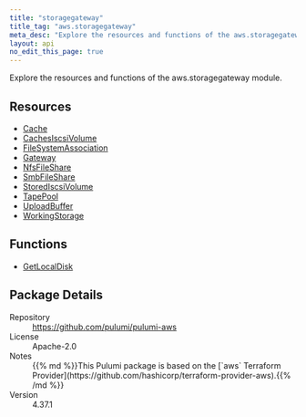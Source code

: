 ```yaml
---
title: "storagegateway"
title_tag: "aws.storagegateway"
meta_desc: "Explore the resources and functions of the aws.storagegateway module."
layout: api
no_edit_this_page: true
---
```


<!-- WARNING: this file was generated by Pulumi Docs Generator. -->
<!-- Do not edit by hand unless you're certain you know what you are doing! -->

Explore the resources and functions of the aws.storagegateway module.

<h2 id="resources">Resources</h2>
<ul class="api">
    <li><a href="cache" title="Cache"><span class="api-symbol api-symbol--resource"></span>Cache</a></li>
    <li><a href="cachesiscsivolume" title="CachesIscsiVolume"><span class="api-symbol api-symbol--resource"></span>CachesIscsiVolume</a></li>
    <li><a href="filesystemassociation" title="FileSystemAssociation"><span class="api-symbol api-symbol--resource"></span>FileSystemAssociation</a></li>
    <li><a href="gateway" title="Gateway"><span class="api-symbol api-symbol--resource"></span>Gateway</a></li>
    <li><a href="nfsfileshare" title="NfsFileShare"><span class="api-symbol api-symbol--resource"></span>NfsFileShare</a></li>
    <li><a href="smbfileshare" title="SmbFileShare"><span class="api-symbol api-symbol--resource"></span>SmbFileShare</a></li>
    <li><a href="storediscsivolume" title="StoredIscsiVolume"><span class="api-symbol api-symbol--resource"></span>StoredIscsiVolume</a></li>
    <li><a href="tapepool" title="TapePool"><span class="api-symbol api-symbol--resource"></span>TapePool</a></li>
    <li><a href="uploadbuffer" title="UploadBuffer"><span class="api-symbol api-symbol--resource"></span>UploadBuffer</a></li>
    <li><a href="workingstorage" title="WorkingStorage"><span class="api-symbol api-symbol--resource"></span>WorkingStorage</a></li>
</ul>

<h2 id="functions">Functions</h2>
<ul class="api">
    <li><a href="getlocaldisk" title="GetLocalDisk"><span class="api-symbol api-symbol--function"></span>GetLocalDisk</a></li>
</ul>

<h2 id="package-details">Package Details</h2>
<dl class="package-details">
	<dt>Repository</dt>
	<dd><a href="https://github.com/pulumi/pulumi-aws">https://github.com/pulumi/pulumi-aws</a></dd>
	<dt>License</dt>
	<dd>Apache-2.0</dd>
	<dt>Notes</dt>
	<dd>{{% md %}}This Pulumi package is based on the [`aws` Terraform Provider](https://github.com/hashicorp/terraform-provider-aws).{{% /md %}}</dd>
	<dt>Version</dt>
	<dd>4.37.1</dd>
</dl>

